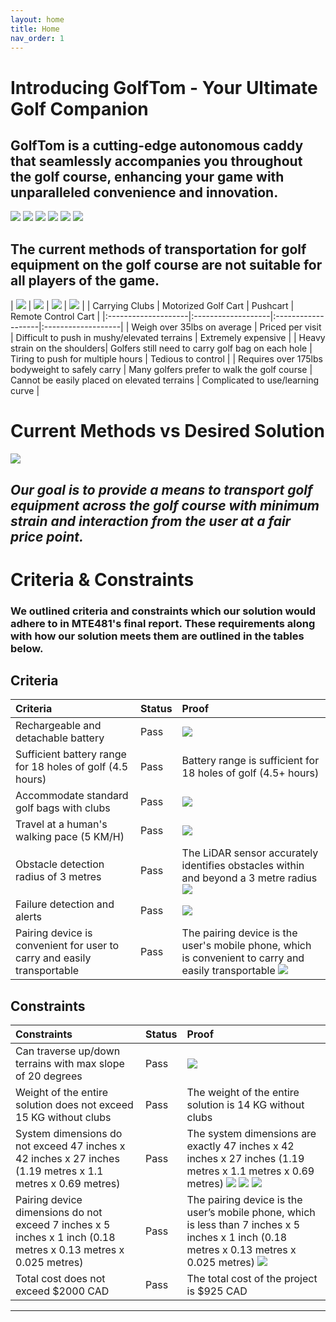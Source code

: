 ```yaml
---
layout: home
title: Home
nav_order: 1
---
```

# **Introducing GolfTom - Your Ultimate Golf Companion**​ 
## **GolfTom is a cutting-edge autonomous caddy that seamlessly accompanies you throughout the golf course, enhancing your game with unparalleled convenience and innovation.**
![](./assets/images/poster.png)
![](./assets/images/finishedView1.png)
![](./assets/images/finishedView2.png)
![](./assets/images/finishedView3.png)
![](./assets/images/finishedView4.png)
![](./assets/images/finishedView5.png)

## **The current methods of transportation for golf equipment on the golf course are not suitable for all players of the game​.**

| ![](./assets/images/carryingClubs.png) | ![](./assets/images/motorizedGolfCart.png) | ![](./assets/images/pushcart.png) | ![](./assets/images/remoteControlCart.png) |
| Carrying Clubs | Motorized Golf Cart | Pushcart | Remote Control Cart |
|:--------------------|:-------------------|:-------------------|:-------------------|
| Weigh over 35lbs on average | Priced per visit | Difficult to push in mushy/elevated terrains | Extremely expensive |
| Heavy strain on the shoulders| Golfers still need to carry golf bag on each hole | Tiring to push for multiple hours | Tedious to control |
| Requires over 175lbs bodyweight to safely carry | Many golfers prefer to walk the golf course | Cannot be easily placed on elevated terrains | Complicated to use/learning curve |

# Current Methods vs Desired Solution
![](./assets/images/currentVsDesired.png)

## **_Our goal is to provide a means to transport golf equipment across the golf course with minimum strain and interaction from the user at a fair price point._**

# Criteria & Constraints
### We outlined criteria and constraints which our solution would adhere to in MTE481's final report. These requirements along with how our solution meets them are outlined in the tables below.

## **Criteria**

| Criteria | Status | Proof |
|:--------------------|:-------------------|:-------------------|
| Rechargeable and detachable battery | Pass | ![](./assets/images/rechargeableDetachableBattery2.png) |
| Sufficient battery range for 18 holes of golf (4.5 hours) | Pass | Battery range is sufficient for 18 holes of golf (4.5+ hours) |
| Accommodate standard golf bags with clubs  | Pass | ![](./assets/images/finishedView1.png) |
| Travel at a human's walking pace (5 KM/H) | Pass | ![](./assets/images/travelAtHumansWalkingPace.gif) |
| Obstacle detection radius of 3 metres | Pass | The LiDAR sensor accurately identifies obstacles within and beyond a 3 metre radius ![](./assets/images/obstacleDetectionRadius.png) |
| Failure detection and alerts | Pass | ![](./assets/images/failureDetectionAndAlerts.gif) |
| Pairing device is convenient for user to carry and easily transportable | Pass | The pairing device is the user's mobile phone, which is convenient to carry and easily transportable ![](./assets/images/pairingDevice.png) |

## **Constraints**

| Constraints | Status | Proof |
|:--------------------|:-------------------|:-------------------|
| Can traverse up/down terrains with max slope of 20 degrees | Pass | ![](./assets/images/outsideUphill.gif) |
| Weight of the entire solution does not exceed 15 KG without clubs | Pass | The weight of the entire solution is 14 KG without clubs |
| System dimensions do not exceed 47 inches x 42 inches x 27 inches (1.19 metres x 1.1 metres x 0.69 metres) | Pass | The system dimensions are exactly 47 inches x 42 inches x 27 inches (1.19 metres x 1.1 metres x 0.69 metres) ![](./assets/images/systemDimensionsL.png) ![](./assets/images/systemDimensionsH.png) ![](./assets/images/systemDimensionsW.png) |
| Pairing device dimensions do not exceed 7 inches x 5 inches x 1 inch (0.18 metres x 0.13 metres x 0.025 metres) | Pass | The pairing device is the user’s mobile phone, which is less than 7 inches x 5 inches x 1 inch (0.18 metres x 0.13 metres x 0.025 metres) ![](./assets/images/phoneDimensions.png) |
| Total cost does not exceed $2000 CAD | Pass | The total cost of the project is $925 CAD |

----